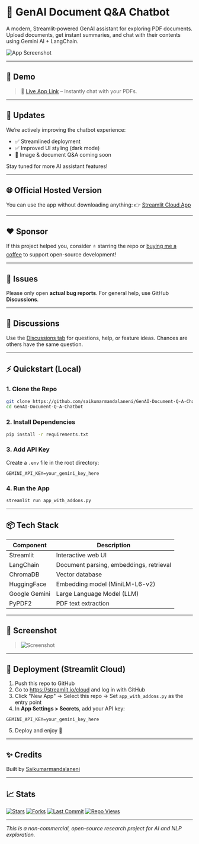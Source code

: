 # 📄 GenAI Document Q&A Chatbot

A modern, Streamlit-powered GenAI assistant for exploring PDF documents. Upload documents, get instant summaries, and chat with their contents using Gemini AI + LangChain.

![App Screenshot](Screenshot%20(20).png)

---

## 🧪 Demo
> 🔗 [Live App Link](https://saikumarmandalaneni-genai-document-q-a-chatbot.streamlit.app) – Instantly chat with your PDFs.

---

## 📌 Updates
We’re actively improving the chatbot experience:
- ✅ Streamlined deployment
- ✅ Improved UI styling (dark mode)
- 🧠 Image & document Q&A coming soon

Stay tuned for more AI assistant features!

---

## 🌐 Official Hosted Version
You can use the app without downloading anything:
👉 [Streamlit Cloud App](https://saikumarmandalaneni-genai-document-q-a-chatbot.streamlit.app)

---

## ❤️ Sponsor
If this project helped you, consider ⭐️ starring the repo or [buying me a coffee](https://www.buymeacoffee.com/) to support open-source development!

---

## 📂 Issues
Please only open **actual bug reports**. For general help, use GitHub **Discussions**.

---

## 💬 Discussions
Use the [Discussions tab](https://github.com/saikumarmandalaneni/GenAI-Document-Q-A-Chatbot/discussions) for questions, help, or feature ideas. Chances are others have the same question.

---

## ⚡ Quickstart (Local)
### 1. Clone the Repo
```bash
git clone https://github.com/saikumarmandalaneni/GenAI-Document-Q-A-Chatbot.git
cd GenAI-Document-Q-A-Chatbot
```

### 2. Install Dependencies
```bash
pip install -r requirements.txt
```

### 3. Add API Key
Create a `.env` file in the root directory:
```
GEMINI_API_KEY=your_gemini_key_here
```

### 4. Run the App
```bash
streamlit run app_with_addons.py
```

---

## 📦 Tech Stack
| Component      | Description                              |
|----------------|------------------------------------------|
| Streamlit      | Interactive web UI                       |
| LangChain      | Document parsing, embeddings, retrieval  |
| ChromaDB       | Vector database                          |
| HuggingFace    | Embedding model (MiniLM-L6-v2)           |
| Google Gemini  | Large Language Model (LLM)               |
| PyPDF2         | PDF text extraction                      |

---

## 📸 Screenshot
> ![Screenshot](Screenshot%20(20).png)

---

## 🚀 Deployment (Streamlit Cloud)
1. Push this repo to GitHub
2. Go to https://streamlit.io/cloud and log in with GitHub
3. Click "New App" → Select this repo → Set `app_with_addons.py` as the entry point
4. In **App Settings > Secrets**, add your API key:
```
GEMINI_API_KEY=your_gemini_key_here
```
5. Deploy and enjoy 🎉

---

## ✨ Credits
Built by [Saikumarmandalaneni](https://github.com/saikumarmandalaneni)

---

## 📈 Stats
[![Stars](https://img.shields.io/github/stars/saikumarmandalaneni/GenAI-Document-Q-A-Chatbot?style=social)](https://github.com/saikumarmandalaneni/GenAI-Document-Q-A-Chatbot/stargazers)
[![Forks](https://img.shields.io/github/forks/saikumarmandalaneni/GenAI-Document-Q-A-Chatbot?style=social)](https://github.com/saikumarmandalaneni/GenAI-Document-Q-A-Chatbot/fork)
[![Last Commit](https://img.shields.io/github/last-commit/saikumarmandalaneni/GenAI-Document-Q-A-Chatbot?color=blue)](https://github.com/saikumarmandalaneni/GenAI-Document-Q-A-Chatbot/commits/main)
[![Repo Views](https://komarev.com/ghpvc/?username=saikumarmandalaneni&label=Repo%20views&color=0e75b6&style=flat)](https://github.com/saikumarmandalaneni/GenAI-Document-Q-A-Chatbot)

---

_This is a non-commercial, open-source research project for AI and NLP exploration._
